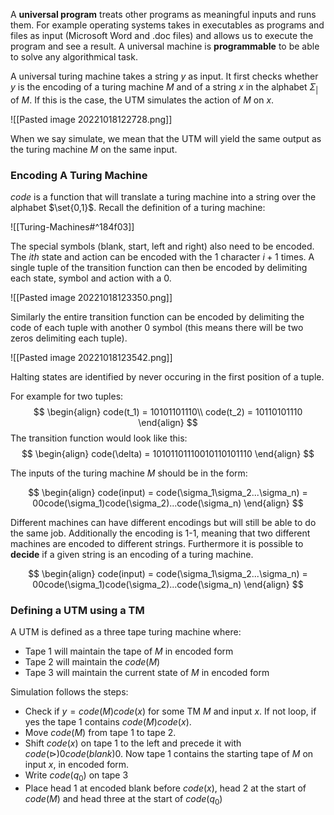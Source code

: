 A **universal program** treats other programs as meaningful inputs and runs them. For example operating systems takes in executables as programs and files as input (Microsoft Word and .doc files) and allows us to execute the program and see a result. A universal machine is **programmable** to be able to solve any algorithmical task.

A universal turing machine takes a string $y$ as input. It first checks whether $y$ is the encoding of a turing machine $M$ and of a string $x$ in the alphabet $\Sigma_|$ of $M$. If this is the case, the UTM simulates the action of $M$ on $x$.

![[Pasted image 20221018122728.png]]

When we say simulate, we mean that the UTM will yield the same output as the turing machine $M$ on the same input.

### Encoding A Turing Machine
$code$ is a function that will translate a turing machine into a string over the alphabet $\set{0,1}$. Recall the definition of a turing machine:

![[Turing-Machines#^184f03]]

The special symbols (blank, start, left and right) also need to be encoded. The $ith$ state and action can be encoded with the $1$ character $i+1$ times. A single tuple of the transition function can then be encoded by delimiting each state, symbol and action with a $0$.

![[Pasted image 20221018123350.png]]

Similarly the entire transition function can be encoded by delimiting the code of each tuple with another $0$ symbol (this means there will be two zeros delimiting each tuple).

![[Pasted image 20221018123542.png]]

Halting states are identified by never occuring in the first position of a tuple.

For example for two tuples:
$$
\begin{align}
code(t_1) = 10101101110\\
code(t_2) = 10110101110
\end{align}
$$
The transition function would look like this:
$$
\begin{align}
code(\delta) = 10101101110010110101110
\end{align}
$$

The inputs of the turing machine $M$ should be in the form:

$$
\begin{align}
code(input) = code(\sigma_1\sigma_2...\sigma_n) = 00code(\sigma_1)code(\sigma_2)...code(\sigma_n)
\end{align}
$$

Different machines can have different encodings but will still be able to do the same job. Additionally the encoding is 1-1, meaning that two different machines are encoded to different strings. Furthermore it is possible to **decide** if a given string is an encoding of a turing machine.

$$
\begin{align}
code(input) = code(\sigma_1\sigma_2...\sigma_n) = 00code(\sigma_1)code(\sigma_2)...code(\sigma_n)
\end{align}
$$

### Defining a UTM using a TM

A UTM is defined as a three tape turing machine where:
* Tape 1 will maintain the tape of $M$ in encoded form
* Tape 2 will maintain the $code(M)$
* Tape 3 will maintain the current state of $M$ in encoded form

Simulation follows the steps:
* Check if $y = code(M)code(x)$ for some TM $M$ and input $x$. If not loop, if yes the tape 1 contains $code(M)code(x)$.
* Move $code(M)$ from tape 1 to tape 2.
* Shift $code(x)$ on tape 1 to the left and precede it with $code(\rhd)0code(blank)0$. Now tape 1 contains the starting tape of $M$ on input $x$, in encoded form.
* Write $code(q_0)$ on tape 3
* Place head 1 at encoded blank before $code(x)$, head 2 at the start of $code(M)$ and head three at the start of $code(q_0)$

